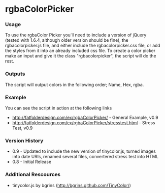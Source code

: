 # rgbaColorPicker

### Usage
To use the rgbaColor Picker you'll need to include a version of jQuery (tested with 1.6.4, although older version should be fine), the rgbacolorpicker.js file, and either include the rgbacolorpicker.css file, or add the styles from it into an already included css file. To create a color picker make an input and give it the class "rgbacolorpicker", the script will do the rest.

### Outputs
The script will output colors in the following order; Name, Hex, rgba.

### Example
You can see the script in action at the following links
- <http://fatfolderdesign.com/ex/rgbaColorPicker/> - General Example, v0.9
- <http://fatfolderdesign.com/ex/rgbaColorPicker/stresstest.html> - Stress Test, v0.9
    
### Version History
- 0.9 - Updated to include the new version of tinycolor.js, turned images into date URIs, renamed several files, convertered stress test into HTML
- 0.8 - Initial Release

### Additional Rescources
- tinycolor.js by bgrins (<http://bgrins.github.com/TinyColor/>)